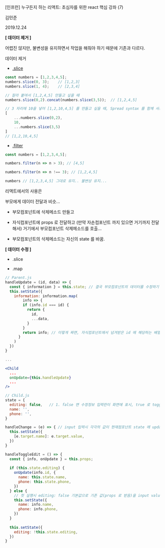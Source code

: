 [인프런] 누구든지 하는 리액트: 초심자를 위한 react 핵심 강좌 (7)

김민준

2019.12.24



**[ 데이터 제거 ]**

어렵진 않지만, 불변성을 유지하면서 작업을 해줘야 하기 때문에 기존과 다르다.

데이터 제거

- [.slice](https://developer.mozilla.org/ko/docs/Web/JavaScript/Reference/Global_Objects/Array/slice)

```javascript
const numbers = [1,2,3,4,5];
numbers.slice(0, 3);	// [1,2,3]
numbers.slice(1, 4);	// [2,3,4]

// 잘라 붙여서 [1,2,4,5] 만들고 싶을 때
numbers.slice(0,2).concat(numbers.slice(3,5));	// [1,2,4,5]

// 3 자리에 10을 넣어 [1,2,10,4,5] 를 만들고 싶을 때, Spread syntax 를 함께 사용하면, 
[
	...numbers.slice(0,2),
	10,
	...numbers.slice(3,5)
]
// [1,2,10,4,5]
```

- [.filter](https://developer.mozilla.org/ko/docs/Web/JavaScript/Reference/Global_Objects/Array/filter)

```javascript
const numbers = [1,2,3,4,5];

numbers.filter(n => n > 3); // [4,5]

numbers.filter(n => n !== 3); // [1,2,4,5]

numbers	// [1,2,3,4,5] 그대로 유지.. 불변성 유지...
```



리액트에서의 사용은 

부모에게 데이터 전달과 비슷...

- 부모컴포넌트에 삭제메소드 만들고

- 자식컴포넌트에 props 로 전달하고 (만약 자손컴포넌트 까지 있으면 거기까지 전달해서) 거기에서 부모컴포넌트 삭제메소드를 호출...

- 부모컴포넌트의 삭제메소드는 자신의 state 를 바꿈.



**[ 데이터 수정 ]**

- .slice

- .map

```jsx
// Parent.js
handleUpdate = (id, data) => {
  const { information } = this.state; // 결국 부모컴포넌트의 데이터를 수정하기 위한 과정.. 수정할 state 를 가져오고...
  this.setState({
    information: information.map(
    	info => {
        if (info.id === id) {
          return {
            id,
            ...data,
          }
        }
        return info; // 이렇게 짜면, 자식컴포넌트에서 넘겨받은 id 에 해당하는 배열의 오브젝트만 변경하여 반환. 그 값이 setState 를 통해 변한다.
      }
    )
  })
}

...

<Child 
  ... 
  onUpdate={this.handleUpdate} 
  ...
/>
```

```jsx
// Child.js
state = {
  editing: false,	// 1. false 면 수정정보 입력란이 화면에 표시, true 로 toggle 됨. 2. 로직중에 props 로 받은 부모컴포넌트의 onUpdate 호출. false 로 toggle.
  name: '',
  phone: '',
}

handleChange = (e) => {	// input 입력시 각각의 값이 현재컴포넌트 state 에 update 될 수 있도록...
  this.setState({
    [e.target.name]: e.target.value,
  })
}

handleToggleEdit = () => {
  const { info, onUpdate } = this.props;
  
  if (this.state.editing) {
    onUpdate(info.id, {
      name: this.state.name,
      phone: this.state.phone,
    })
  } else {
    // 첫 실행시 editing: false 기본값으로 기존 값(props 로 받음)을 input value 에 사용할 수 있도록 setState.
    this.setState({
      name: info.name,
      phone: info.phone,
    })
  }
  
  this.setState({
    editing: !this.state.editing,
  })
}
```

